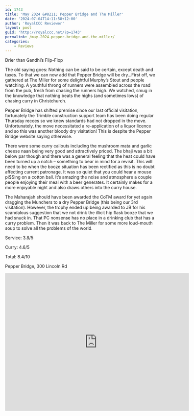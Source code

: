 ```yaml
---
id: 1743
title: 'May 2024 &#8211; Pepper Bridge and The Miller'
date: '2024-07-04T14:11:58+12:00'
author: 'RoyalCCC Reviewer'
layout: post
guid: 'http://royalccc.net/?p=1743'
permalink: /may-2024-pepper-bridge-and-the-miller/
categories:
    - Reviews
---
```


Drier than Gandhi’s Flip-Flop

The old saying goes: Nothing can be said to be certain, except death and taxes. To that we can now add that Pepper Bridge will be dry…First off, we gathered at The Miller for some delightful Murphy’s Stout and people watching. A youthful throng of runners were assembled across the road from the pub, fresh from chasing the runners high. We watched, smug in the knowledge that nothing beats the highs (and sometimes lows) of chasing curry in Christchurch.

Pepper Bridge has shifted premise since our last official visitation, fortunately the Trimble construction support team has been doing regular Thursday recces so we knew standards had not dropped in the move. Unfortunately, the move necessitated a re-application of a liquor licence and so this was another bloody dry visitation! This is despite the Pepper Bridge website saying otherwise.

There were some curry callouts including the mushroom mata and garlic cheese naan being very good and attractively priced. The bhaji was a bit below par though and there was a general feeling that the heat could have been turned up a notch – something to bear in mind for a revisit. This will need to be when the booze situation has been rectified as this is no doubt affecting current patronage. It was so quiet that you could hear a mouse pi$$ing on a cotton ball. It’s amazing the noise and atmosphere a couple people enjoying their meal with a beer generates. It certainly makes for a more enjoyable night and also draws others into the curry house.

The Maharajah should have been awarded the CoTM award for yet again dragging the Munchers to a dry Pepper Bridge (this being our 3rd visitation). However, the trophy ended up being awarded to JB for his scandalous suggestion that we not drink the illicit hip flask booze that we had snuck in. That PC nonsense has no place in a drinking club that has a curry problem. Then it was back to The Miller for some more loud-mouth soup to solve all the problems of the world.

Service: 3.8/5

Curry: 4.6/5

Total: 8.4/10

Pepper Bridge, 300 Lincoln Rd

<iframe allowfullscreen="" height="450" loading="lazy" referrerpolicy="no-referrer-when-downgrade" src="https://www.google.com/maps/embed?pb=!1m18!1m12!1m3!1d2891.9801455061!2d172.6089565767313!3d-43.54445577110753!2m3!1f0!2f0!3f0!3m2!1i1024!2i768!4f13.1!3m3!1m2!1s0x6d318a7b3fe19d01%3A0x4eb4a454fee5986a!2sPepper%20Bridge%20Indian%20Resturant!5e0!3m2!1sen!2snz!4v1720068232905!5m2!1sen!2snz" style="border:0;" width="600"></iframe>